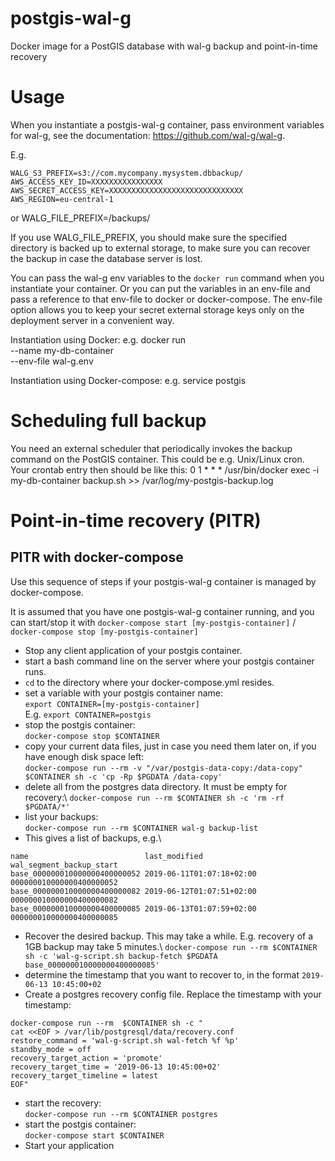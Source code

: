 # postgis-wal-g
Docker image for a PostGIS database with wal-g backup and point-in-time recovery

# Usage
When you instantiate a postgis-wal-g container, pass environment variables for wal-g, see the documentation:
https://github.com/wal-g/wal-g.

E.g.

    WALG_S3_PREFIX=s3://com.mycompany.mysystem.dbbackup/
    AWS_ACCESS_KEY_ID=XXXXXXXXXXXXXXXX
    AWS_SECRET_ACCESS_KEY=XXXXXXXXXXXXXXXXXXXXXXXXXXXXXX
    AWS_REGION=eu-central-1

or
    WALG_FILE_PREFIX=/backups/

If you use WALG_FILE_PREFIX, you should make sure the specified directory is backed up to external storage, to
make sure you can recover the backup in case the database server is lost.

You can pass the wal-g env variables to the `docker run` command when you instantiate your container.
Or you can put the variables in an env-file and pass a reference to that env-file to docker or docker-compose.
The env-file option allows you to keep your secret external storage keys only on the deployment server in a 
convenient way.

Instantiation using Docker: e.g.
    docker run \
    --name my-db-container \
    --env-file wal-g.env

Instantiation using Docker-compose: e.g.
    service postgis

# Scheduling full backup
You need an external scheduler that periodically invokes the backup command on the PostGIS container.
This could be e.g. Unix/Linux cron. Your crontab entry then should be like this:
    0 1 * * * /usr/bin/docker exec -i my-db-container backup.sh >> /var/log/my-postgis-backup.log

# Point-in-time recovery (PITR)

## PITR with docker-compose
Use this sequence of steps if your postgis-wal-g container is managed by docker-compose. 

It is assumed that you have one postgis-wal-g container running, and you can start/stop it with 
`docker-compose start [my-postgis-container]` / `docker-compose stop [my-postgis-container]`

- Stop any client application of your postgis container.
- start a bash command line on the server where your postgis container runs.
- `cd` to the directory where your docker-compose.yml resides.
- set a variable with your postgis container name:\
  `export CONTAINER=[my-postgis-container]`\
  E.g. `export CONTAINER=postgis`
- stop the postgis container:\
  `docker-compose stop $CONTAINER`
- copy your current data files, just in case you need them later on, if you have enough disk space left:\
  `docker-compose run --rm -v "/var/postgis-data-copy:/data-copy" $CONTAINER sh -c 'cp -Rp $PGDATA /data-copy'`
- delete all from the postgres data directory. It must be empty for recovery:\ 
  `docker-compose run --rm $CONTAINER sh -c 'rm -rf $PGDATA/*'` 
- list your backups:\
  `docker-compose run --rm $CONTAINER wal-g backup-list` 
- This gives a list of backups, e.g.\
```
name                          last_modified             wal_segment_backup_start
base_000000010000000400000052 2019-06-11T01:07:18+02:00 000000010000000400000052
base_000000010000000400000082 2019-06-12T01:07:51+02:00 000000010000000400000082
base_000000010000000400000085 2019-06-13T01:07:59+02:00 000000010000000400000085
```
- Recover the desired backup. This may take a while. E.g. recovery of a 1GB backup may take 5 minutes.\ 
  `docker-compose run --rm $CONTAINER sh -c 'wal-g-script.sh backup-fetch $PGDATA base_000000010000000400000085'`
- determine the timestamp that you want to recover to, in the format `2019-06-13 10:45:00+02` 
- Create a postgres recovery config file. Replace the timestamp with your timestamp:
```
docker-compose run --rm  $CONTAINER sh -c "
cat <<EOF > /var/lib/postgresql/data/recovery.conf
restore_command = 'wal-g-script.sh wal-fetch %f %p'
standby_mode = off
recovery_target_action = 'promote'
recovery_target_time = '2019-06-13 10:45:00+02'
recovery_target_timeline = latest
EOF"
```
- start the recovery:\
  `docker-compose run --rm $CONTAINER postgres`
- start the postgis container:\
  `docker-compose start $CONTAINER`
- Start your application